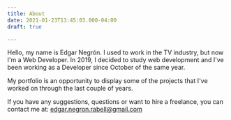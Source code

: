 ```yaml
---
title: About
date: 2021-01-23T13:45:03.000-04:00
draft: true

---
```

Hello, my name is Edgar Negrón. I used to work in the TV industry, but now I'm a Web Developer. In 2019, I decided to study web development and I've been working as a Developer since October of the same year.

My portfolio is an opportunity to display some of the projects that I've worked on through the last couple of years.

If you have any suggestions, questions or want to hire a freelance, you can contact me at: [edgar.negron.rabell@gmail.com](edgar.negron.rabell@gmail.com "My Email")